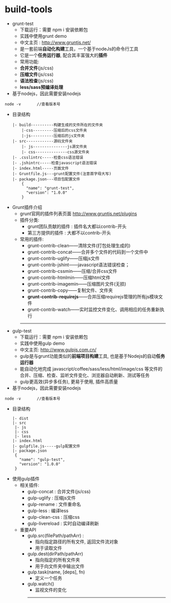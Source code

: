 # build-tools
* grunt-test
    * 下载运行：需要 npm i 安装依赖包
    * 实践中使用grunt demo
    * 中文主页 : http://www.gruntjs.net/
    * 是一套前端**自动化构建**工具，一个基于nodeJs的命令行工具
    * 它是一个**任务运行器**, 配合其丰富强大的**插件**
    * 常用功能:
    * **合并文件**(js/css)
    * **压缩文件**(js/css)
    * **语法检查**(js/css)
    * **less/sass预编译处理** 
* 基于nodejs，因此需要安装nodejs
```
node -v       //查看版本号
```
* 目录结构
  ```
  |- build----------构建生成的文件所在的文件夹
      |-css---------压缩后的css文件夹
      |-js----------压缩后的js文件夹
  |- src------------源码文件夹   
      |- js---------------js源文件夹
      |- css--------------css源文件夹
  |- .csslintrc-----检查css语法错误
  |- .jshintrc-----检查javascript语法错误
  |- index.html-----页面文件
  |- Gruntfile.js---grunt配置文件(注意首字母大写)
  |- package.json---项目包配置文件
      {
        "name": "grunt-test",
        "version": "1.0.0"   
      }
  ``` 
* Grunt插件介绍
  * grunt官网的插件列表页面 http://www.gruntjs.net/plugins 
  * 插件分类:
    * grunt团队贡献的插件 : 插件名大都以contrib-开头
    * 第三方提供的插件 : 大都不以contrib-开头
  * 常用的插件:
    * grunt-contrib-clean——清除文件(打包处理生成的)
    * grunt-contrib-concat——合并多个文件的代码到一个文件中
    * grunt-contrib-uglify——压缩js文件
    * grunt-contrib-jshint——javascript语法错误检查；
    * grunt-contrib-cssmin——压缩/合并css文件
    * grunt-contrib-htmlmin——压缩html文件
    * grunt-contrib-imagemin——压缩图片文件(无损)
    * grunt-contrib-copy——复制文件、文件夹
    * **grunt-contrib-requirejs**——合并压缩requirejs管理的所有js模块文件
    * grunt-contrib-watch——实时监控文件变化、调用相应的任务重新执行
    ***
* gulp-test
  * 下载运行：需要 npm i 安装依赖包
  * 实践中使用gulp demo
  * 中文主页: http://www.gulpjs.com.cn/
  * gulp是与grunt功能类似的**前端项目构建**工具, 也是基于Nodejs的自动**任务运行器**
  * 能自动化地完成 javascript/coffee/sass/less/html/image/css 等文件的
    合并、压缩、检查、监听文件变化、浏览器自动刷新、测试等任务
  * gulp更高效(异步多任务), 更易于使用, 插件高质量
* 基于nodejs，因此需要安装nodejs
```
node -v       //查看版本号
```
* 目录结构
   ```
  |- dist
  |- src
    |- js
    |- css
    |- less
  |- index.html
  |- gulpfile.js-----gulp配置文件
  |- package.json
    {
      "name": "gulp-test",
      "version": "1.0.0"
    } 
  ```
* 使用gulp插件
  * 相关插件:
    * gulp-concat : 合并文件(js/css)
    * gulp-uglify : 压缩js文件
    * gulp-rename : 文件重命名
    * gulp-less : 编译less
    * gulp-clean-css : 压缩css
    * gulp-livereload : 实时自动编译刷新
  * 重要API
    * gulp.src(filePath/pathArr) : 
      * 指向指定路径的所有文件, 返回文件流对象
      * 用于读取文件
    * gulp.dest(dirPath/pathArr)
      * 指向指定的所有文件夹
      * 用于向文件夹中输出文件
    * gulp.task(name, [deps], fn) 
      * 定义一个任务
    * gulp.watch() 
      * 监视文件的变化
      ***

